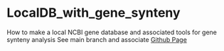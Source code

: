 # LocalDB_with_gene_synteny
How to make a local NCBI gene database and associated tools for gene synteny analysis
See main branch and associate [Github Page](https://gisledk.github.io/LocalDB_with_gene_synteny)
